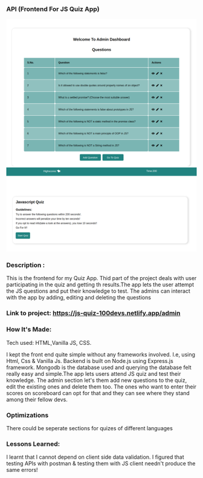 ### API (Frontend For JS Quiz App)

![image](images/quizapp.png)
![image](images/quizapp1.png)



### Description :
This is the frontend for my Quiz App. Thid part of the project deals with user participating in the quiz and getting th results.The app lets the user attempt the JS questions and put their knowledge to test. The admins can interact with the app by adding, editing and deleting the questions

### Link to project: https://js-quiz-100devs.netlify.app/admin

### How It's Made:
Tech used: HTML,Vanilla JS, CSS.

I kept the front end quite simple without any frameworks involved. I.e, using Html, Css & Vanilla Js. Backend is built on Node.js using Express.js framework. Mongodb is the database used and querying the database felt really easy and simple.The app lets users attend JS quiz and test their knowledge. The admin section let's them add new questions to the quiz, edit the existing ones and delete them too. The ones who want to enter their scores on scoreboard can opt for that and they can see where they stand among their fellow devs.

### Optimizations
There could be seperate sections for quizes of different languages

### Lessons Learned:
I learnt that I cannot depend on client side data validation. I figured that testing APIs with postman & testing them with JS client needn't produce the same errors!
